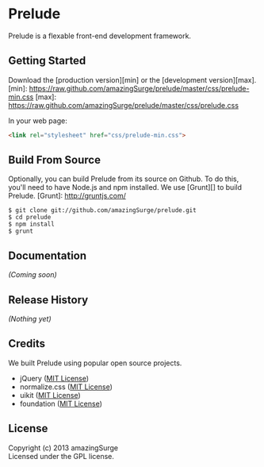 # Prelude

Prelude is a flexable front-end development framework.

Getting Started
---------------
Download the [production version][min] or the [development version][max].
[min]: https://raw.github.com/amazingSurge/prelude/master/css/prelude-min.css
[max]: https://raw.github.com/amazingSurge/prelude/master/css/prelude.css

In your web page:

```html
<link rel="stylesheet" href="css/prelude-min.css">
```

Build From Source
-----------------
Optionally, you can build Prelude from its source on Github. To do this, you'll
need to have Node.js and npm installed. We use [Grunt][] to build Prelude.
[Grunt]: http://gruntjs.com/

```shell
$ git clone git://github.com/amazingSurge/prelude.git
$ cd prelude
$ npm install
$ grunt
```

Documentation
-------------
_(Coming soon)_

Release History
---------------
_(Nothing yet)_

## Credits

We built Prelude using popular open source projects.

* jQuery ([MIT License](http://opensource.org/licenses/MIT))
* normalize.css ([MIT License](http://opensource.org/licenses/MIT))
* uikit ([MIT License](http://opensource.org/licenses/MIT))
* foundation ([MIT License](http://opensource.org/licenses/MIT))

License
-------
Copyright (c) 2013 amazingSurge  
Licensed under the GPL license.